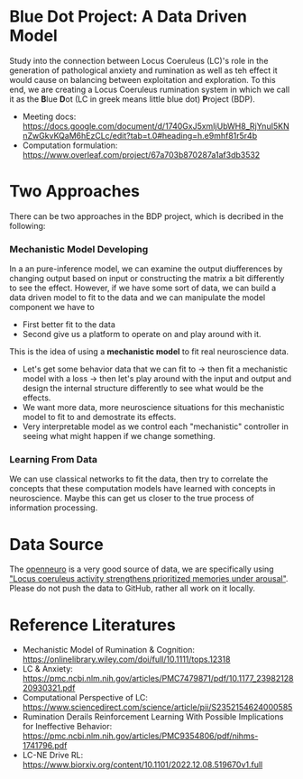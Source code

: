 # Blue Dot Project: A Data Driven Model
Study into the connection between Locus Coeruleus (LC)'s role in the generation of pathological anxiety and rumination as well as teh effect it would cause on balancing between exploitation and exploration. To this end, we are creating a Locus Coeruleus rumination system in which we call it as the **B**lue **D**ot (LC in greek means little blue dot) **P**roject (BDP).
- Meeting docs: https://docs.google.com/document/d/1740GxJ5xmIjUbWH8_RjYnuI5KNnZwGkvKQaM6hEzCLc/edit?tab=t.0#heading=h.e9mhf81r5r4b
- Computation formulation: https://www.overleaf.com/project/67a703b870287a1af3db3532

# Two Approaches
There can be two approaches in the BDP project, which is decribed in the following:

### Mechanistic Model Developing
In a an pure-inference model, we can examine the output diufferences by changing output based on input or constructing the matrix a bit differently to see the effect. However, if we have some sort of data, we can build a data driven model to fit to the data and we can manipulate the model component we have to
- First better fit to the data
- Second give us a platform to operate on and play around with it.

This is the idea of using a **mechanistic model** to fit real neuroscience data.
- Let's get some behavior data that we can fit to -> then fit a mechanistic model with a loss -> then let's play around with the input and output and design the internal structure differently to see what would be the effects.
- We want more data, more neuroscience situations for this mechanistic model to fit to and demostrate its effects.
- Very interpretable model as we control each "mechanistic" controller in seeing what might happen if we change something.

### Learning From Data
We can use classical networks to fit the data, then try to correlate the concepts that these computation models have learned with concepts in neuroscience. Maybe this can get us closer to the true process of information processing.


# Data Source
The [openneuro](https://openneuro.org/) is a very good source of data, we are specifically using ["Locus coeruleus activity strengthens prioritized memories under arousal"](https://openneuro.org/datasets/ds002011/versions/1.0.0). Please do not push the data to GitHub, rather all work on it locally.

# Reference Literatures
- Mechanistic Model of Rumination & Cognition: https://onlinelibrary.wiley.com/doi/full/10.1111/tops.12318
- LC & Anxiety: https://pmc.ncbi.nlm.nih.gov/articles/PMC7479871/pdf/10.1177_2398212820930321.pdf 
- Computational Perspective of LC: https://www.sciencedirect.com/science/article/pii/S2352154624000585 
- Rumination Derails Reinforcement Learning With Possible Implications for Ineffective Behavior: https://pmc.ncbi.nlm.nih.gov/articles/PMC9354806/pdf/nihms-1741796.pdf 
- LC-NE Drive RL: https://www.biorxiv.org/content/10.1101/2022.12.08.519670v1.full 
